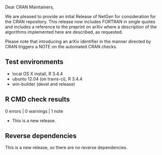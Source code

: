 Dear CRAN Maintainers,

We are pleased to provide an intial Release of NetGen for consideration for the CRAN
repository. This release now includes FORTRAN in single quotes and includes a reference
to the preprint on arXiv where a description of the algorithms implemented here are
described, as requested.  

Please note that introducing an arXiv identifier in the manner directed by CRAN triggers a 
NOTE on the automated CRAN checks.  


## Test environments

* local OS X install, R 3.4.4
* ubuntu 12.04 (on travis-ci), R 3.4.4
* win-builder (devel and release)

## R CMD check results

0 errors | 0 warnings | 1 note

* This is a new release.

## Reverse dependencies

This is a new release, so there are no reverse dependencies.


